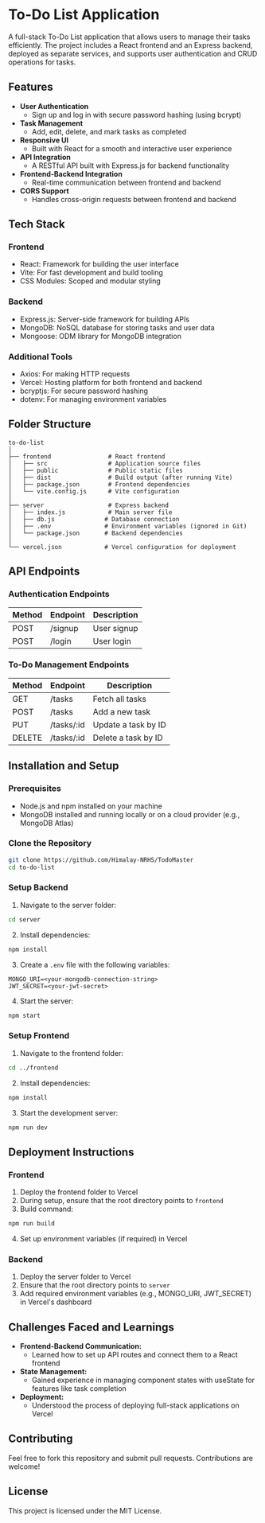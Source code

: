 # To-Do List Application

A full-stack To-Do List application that allows users to manage their tasks efficiently. The project includes a React frontend and an Express backend, deployed as separate services, and supports user authentication and CRUD operations for tasks.

## Features

- **User Authentication**
  - Sign up and log in with secure password hashing (using bcrypt)
- **Task Management**
  - Add, edit, delete, and mark tasks as completed
- **Responsive UI**
  - Built with React for a smooth and interactive user experience
- **API Integration**
  - A RESTful API built with Express.js for backend functionality
- **Frontend-Backend Integration**
  - Real-time communication between frontend and backend
- **CORS Support**
  - Handles cross-origin requests between frontend and backend

## Tech Stack

### Frontend
- React: Framework for building the user interface
- Vite: For fast development and build tooling
- CSS Modules: Scoped and modular styling

### Backend
- Express.js: Server-side framework for building APIs
- MongoDB: NoSQL database for storing tasks and user data
- Mongoose: ODM library for MongoDB integration

### Additional Tools
- Axios: For making HTTP requests
- Vercel: Hosting platform for both frontend and backend
- bcryptjs: For secure password hashing
- dotenv: For managing environment variables

## Folder Structure

```plaintext
to-do-list
│
├── frontend                # React frontend
│   ├── src                 # Application source files
│   ├── public              # Public static files
│   ├── dist                # Build output (after running Vite)
│   ├── package.json        # Frontend dependencies
│   └── vite.config.js      # Vite configuration
│
├── server                  # Express backend
│   ├── index.js            # Main server file
│   ├── db.js              # Database connection
│   ├── .env               # Environment variables (ignored in Git)
│   └── package.json       # Backend dependencies
│
└── vercel.json            # Vercel configuration for deployment
```

## API Endpoints

### Authentication Endpoints

| Method | Endpoint | Description |
|--------|----------|-------------|
| POST   | /signup  | User signup |
| POST   | /login   | User login  |

### To-Do Management Endpoints

| Method | Endpoint    | Description          |
|--------|------------|---------------------|
| GET    | /tasks     | Fetch all tasks     |
| POST   | /tasks     | Add a new task      |
| PUT    | /tasks/:id | Update a task by ID |
| DELETE | /tasks/:id | Delete a task by ID |

## Installation and Setup

### Prerequisites
- Node.js and npm installed on your machine
- MongoDB installed and running locally or on a cloud provider (e.g., MongoDB Atlas)

### Clone the Repository
```bash
git clone https://github.com/Himalay-NRHS/TodoMaster
cd to-do-list
```

### Setup Backend
1. Navigate to the server folder:
```bash
cd server
```

2. Install dependencies:
```bash
npm install
```

3. Create a `.env` file with the following variables:
```env
MONGO_URI=<your-mongodb-connection-string>
JWT_SECRET=<your-jwt-secret>
```

4. Start the server:
```bash
npm start
```

### Setup Frontend
1. Navigate to the frontend folder:
```bash
cd ../frontend
```

2. Install dependencies:
```bash
npm install
```

3. Start the development server:
```bash
npm run dev
```

## Deployment Instructions

### Frontend
1. Deploy the frontend folder to Vercel
2. During setup, ensure that the root directory points to `frontend`
3. Build command:
```bash
npm run build
```
4. Set up environment variables (if required) in Vercel

### Backend
1. Deploy the server folder to Vercel
2. Ensure that the root directory points to `server`
3. Add required environment variables (e.g., MONGO_URI, JWT_SECRET) in Vercel's dashboard

## Challenges Faced and Learnings

- **Frontend-Backend Communication:**
  - Learned how to set up API routes and connect them to a React frontend
- **State Management:**
  - Gained experience in managing component states with useState for features like task completion
- **Deployment:**
  - Understood the process of deploying full-stack applications on Vercel

## Contributing

Feel free to fork this repository and submit pull requests. Contributions are welcome!

## License

This project is licensed under the MIT License.
